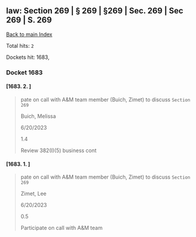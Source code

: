 
## law: Section 269 | § 269 | §269 | Sec. 269 | Sec 269 | S. 269

[Back to main Index](README.md)

Total hits: `2`

Dockets hit: 1683, 

### Docket 1683

#### [1683. 2. ]
> pate on call with A&M team member \(Buich, Zimet\) to discuss `Section 269`
> 
> Buich, Melissa
> 
> 6/20/2023
> 
> 1.4
> 
> Review 382\(I\)\(5\) business cont

#### [1683. 1. ]
> pate on call with A&M team member \(Buich, Zimet\) to discuss `Section 269`
> 
> Zimet, Lee
> 
> 6/20/2023
> 
> 0.5
> 
> Participate on call with A&M team
